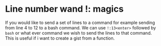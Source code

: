 # Line number wand !:<linenumber> magics

If you would like to send a set of lines to a command for example sending from line 4 to 12 to a bash command. 
We can use `!:13<enter>` followed by `bash` or what ever command we wish to send the lines to that command.
This is useful if i want to create a gist from a function.


